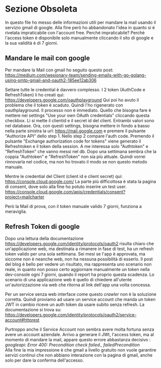 # Sezione Obsoleta

In questo file ho messo delle informazioni utili per mandare la mail
usando il servizio gmail di google. Alla fine però ho abbandonato l'idea in quanto si 
è rivelata impraticabile con l'account free. Perché impraticabile? Perchè l'access token
è disponibile solo manualmente cliccando il sito di google e la sua validità è di 7 giorni.

## Mandare le mail con google 

Per mandare la Mail con gmail ho seguito questo post:
https://medium.com/wesionary-team/sending-emails-with-go-golang-using-smtp-gmail-and-oauth2-185ee12ab306  

Settare tutte le credential è davvero complesso. 
I 2 token (AuthCode e RefreshToken) li ho creati qui:
https://developers.google.com/oauthplayground
Qui poi ho avuto il problema che il token è scaduto.
Quindi l'ho rigenerato con oauthplayground. Il processo non è immediato.
Quello che bisogna fare è mettere nei settings "Use your own OAuth credentials"
cliccando questa checkbox. Lì si mette il clientid e il secret id del client.
Entrambi valori sono nel database.
Ora, con questi  settings, bisogna mettere in fondo a basso nella parte sinistra la url:
https://mail.google.com
e premere il pulsante "Authorize API" dello step 1.
Nello step 2 compare l'auth code. Premendo il pulsante "Exchange authorization code for tokens"
viene generato il Refreshtoken e il token della session. A me interessa solo
"Authtoken" e "RefreshToken" che vanno messi nel db. 
Dopo una settimana sembra che la coppia "Authtoken" e "RefreshToken" non sia più attuale.
Quindi vorrei rinnovarla nel codice, ma non ho trovato il modo se non questo metodo manuale.


Mentre le credential del Client (client id e client secret) qui:
https://console.cloud.google.com/
La parte più difficoltosa è stata la pagina di consent, dove solo alla fine ho potuto inserire un test user.
https://console.cloud.google.com/apis/credentials/consent?project=mailcharter

Però la Mail di prova, con il token manuale valido 7 giorni, funziona a meraviglia.

## Refresh Token di google
Dopo una lettura della documentazione https://developers.google.com/identity/protocols/oauth2
risulta chiaro che un'applicazione web, ma destinata a rimanere in fase di test,
ha un refresh token valido per una sola settimana. Sei mesi se l'app è approvata, ma siccome non
è neanche web, non ha nessuna possibilità di esserlo. 
Il post del blog è bello per vedere un risultato, ma rappresenta uno scenario non reale,
in quanto non posso certo aggiornare manualmente un token nella dev-console ogni 7 giorni,
quando il report ha proprio questa scadenza.
Lo scenario di una applicazione web è quello di chiedere all'utente un'autorizzazione 
via web che ritorna al link dell'app una volta concessa.

Per un service senza web interface come questo _crawler_ non è la soluzione corretta.
Quindi proviamo ad usare un service account che manda un token JWT in cambio riceve 
un auth token da usare subito senza refresh.
La documentazione si trova su: https://developers.google.com/identity/protocols/oauth2/service-account#httprest

Purtroppo anche il Service Account non sembra avere molta fortuna senza avere un 
account aziendale. Arrivo a generare il JWt, l'access token, ma al momento di mandare 
la mail, appare questo errore abbastanza decisivo :
 _googleapi: Error 400: Precondition check failed., failedPrecondition_  
Alla fine la mia impressione è che gmail a livello gratuito non vuole garantire servizi continui
che non abbiano interazione con la pagina di gmail, anche solo per dare la conferma dell'accesso.

